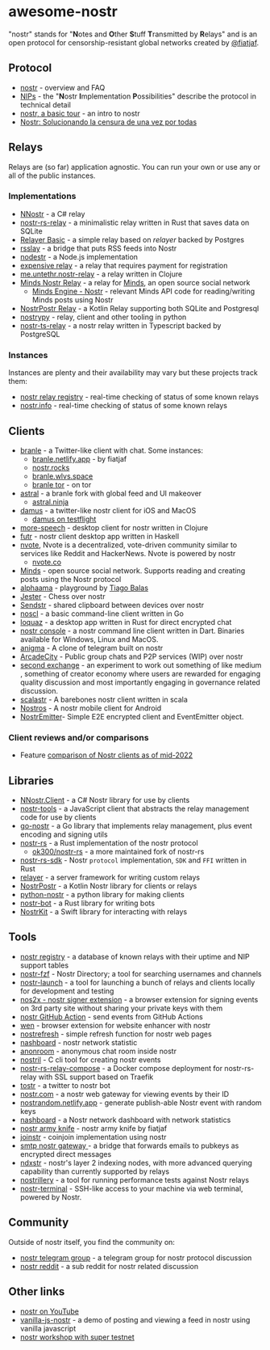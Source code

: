 # awesome-nostr
"nostr" stands for "**N**otes and **O**ther **S**tuff **T**ransmitted by
**R**elays" and is an open protocol for censorship-resistant global networks
created by [@fiatjaf](https://github.com/fiatjaf).

## Protocol
- [nostr](https://github.com/nostr-protocol/nostr) - overview and FAQ
- [NIPs](https://github.com/nostr-protocol/nips) - the "**N**ostr **I**mplementation **P**ossibilities" describe the protocol in technical detail
- [nostr, a basic tour](https://github.com/rajarshimaitra/rust-nostr/blob/main/VISION.md) - an intro to nostr
- [Nostr: Solucionando la censura de una vez por todas](https://estudiobitcoin.com/nostr-solucionando-la-censura-de-una-vez-por-todas/)

## Relays
Relays are (so far) application agnostic. You can run your own or use any or all
of the public instances.

### Implementations
- [NNostr](https://github.com/Kukks/NNostr) - a C# relay
- [nostr-rs-relay](https://sr.ht/~gheartsfield/nostr-rs-relay/) - a minimalistic relay written in Rust that saves data on SQLite
- [Relayer Basic](https://github.com/fiatjaf/relayer/tree/master/basic) - a simple relay based on _relayer_ backed by Postgres
- [rsslay](https://github.com/fiatjaf/rsslay) - a bridge that puts RSS feeds into Nostr
- [nodestr](https://github.com/Dolu89/nodestr-relay) - a Node.js implementation
- [expensive relay](https://github.com/fiatjaf/expensive-relay) - a relay that requires payment for registration
- [me.untethr.nostr-relay](https://github.com/atdixon/me.untethr.nostr-relay) - a relay written in Clojure
- [Minds Nostr Relay](https://gitlab.com/minds/infrastructure/nostr-relay) - a relay for [Minds](https://www.minds.com), an open source social network
  - [Minds Engine - Nostr](https://gitlab.com/minds/engine/-/tree/master/Core/Nostr) - relevant Minds API code for reading/writing Minds posts using Nostr
- [NostrPostr Relay](https://github.com/Giszmo/NostrPostr/tree/master/NostrRelay) - a Kotlin Relay supporting both SQLite and Postgresql
- [nostrypy](https://github.com/monty888/nostrpy) - relay, client and other tooling in python 
- [nostr-ts-relay](https://github.com/Cameri/nostr-ts-relay) - a nostr relay written in Typescript backed by PostgreSQL

### Instances
Instances are plenty and their availability may vary but these projects track
them:
- [nostr relay registry](https://nostr-registry.netlify.app/) - real-time checking of status of some known relays
- [nostr.info](https://nostr.info/) - real-time checking of status of some known relays

## Clients
- [branle](https://github.com/fiatjaf/branle) - a Twitter-like client with chat. Some instances:
  - [branle.netlify.app](https://branle.netlify.app/) - by fiatjaf
  - [nostr.rocks](https://nostr.rocks/)
  - [branle.wlvs.space](https://branle.wlvs.space/)
  - [branle tor](http://hbn4yzl3qkzi3qpse6nvljbduzcdecaq76tbcfjfzmoaik3q3uryxuad.onion/3bf0c63fcb93463407af97a5e5ee64fa883d107ef9e558472c4eb9aaaefa459d) - on tor
- [astral](https://github.com/monlovesmango/astral) - a branle fork with global feed and UI makeover
  - [astral.ninja](https://astral.ninja/)
- [damus](https://github.com/damus-io/damus) - a twitter-like nostr client for iOS and MacOS
  - [damus on testflight](https://testflight.apple.com/join/CLwjLxWl)
- [more-speech](https://github.com/unclebob/more-speech) - desktop client for nostr written in Clojure 
- [futr](https://github.com/prolic/futr) - nostr client desktop app written in Haskell
- [nvote](https://github.com/rdbell/nvote), Nvote is a decentralized, vote-driven community similar to services like Reddit and HackerNews. Nvote is powered by nostr
  - [nvote.co](https://nvote.co/)
- [Minds](https://www.minds.com/) - open source social network. Supports reading and creating posts using the Nostr protocol
- [alphaama](https://alphaama.com/) - playground by [Tiago Balas](https://github.com/eskema)
- [Jester](https://jesterui.github.io/) - Chess over nostr
- [Sendstr](https://sendstr.com/) - shared clipboard between devices over nostr
- [noscl](https://github.com/fiatjaf/noscl) - a basic command-line client written in Go
- [loquaz](https://github.com/emeceve/loquaz) - a desktop app written in Rust for direct encrypted chat
- [nostr console](https://github.com/vishalxl/nostr_console) - a nostr command line client written in Dart. Binaries available for Windows, Linux and MacOS.
- [anigma](https://github.com/brilliancebitcoin/nostrgram) - A clone of telegram built on nostr
- [ArcadeCity](https://github.com/ArcadeCity/app) - Public group chats and P2P services (WIP) over nostr
- [second exchange](https://github.com/cynsar-foundation/second.exchange) - an experiment to work out something of like medium , something of creator economy where users are rewarded for engaging quality discussion and most importantly engaging in governance related discussion.
- [scalastr](https://github.com/benthecarman/scalastr) - A barebones nostr client written in scala
- [Nostros](https://github.com/KoalaSat/nostros) - A nostr mobile client for Android
- [NostrEmitter](https://github.com/cmdruid/nostr-emitter)- Simple E2E encrypted client and EventEmitter object.

### Client reviews and/or comparisons
- Feature [comparison of Nostr clients as of mid-2022](https://github.com/vishalxl/Nostr-Clients-Features-List)

## Libraries
- [NNostr.Client](https://github.com/Kukks/NNostr) - a C# Nostr library for use by clients
- [nostr-tools](https://github.com/fiatjaf/nostr-tools) - a JavaScript client that abstracts the relay management code for use by clients
- [go-nostr](https://github.com/fiatjaf/go-nostr) - a Go library that implements relay management, plus event encoding and signing utils
- [nostr-rs](https://github.com/futurepaul/nostr-rs) - a Rust implementation of the nostr protocol
  - [ok300/nostr-rs](https://github.com/ok300/nostr-rs) - a more maintained fork of nostr-rs
- [nostr-rs-sdk](https://github.com/yukibtc/nostr-rs-sdk) - Nostr `protocol` implementation, `SDK` and `FFI` written in Rust
- [relayer](https://github.com/fiatjaf/relayer) - a server framework for writing custom relays
- [NostrPostr](https://github.com/Giszmo/NostrPostr) - a Kotlin Nostr library for clients or relays
- [python-nostr](https://github.com/jeffthibault/python-nostr) - a python library for making clients
- [nostr-bot](https://github.com/slaninas/nostr-bot) - a Rust library for writing bots
- [NostrKit](https://github.com/cnixbtc/NostrKit) - a Swift library for interacting with relays

## Tools
- [nostr registry](https://codeberg.org/rsbondi/nostr-registry) - a database of known relays with their uptime and NIP support tables
- [nostr-fzf](https://github.com/Cameri/nostr-fzf) - Nostr Directory; a tool for searching usernames and channels
- [nostr-launch](https://codeberg.org/rsbondi/nostr-launch) - a tool for launching a bunch of relays and clients locally for development and testing
- [nos2x - nostr signer extension](https://github.com/fiatjaf/nos2x) - a browser extension for signing events on 3rd party site without sharing your private keys with them
- [nostr GitHub Action](https://github.com/theborakompanioni/nostr-action) - send events from GitHub Actions
- [wen](https://github.com/fiatjaf/wen) - browser extension for website enhancer with nostr
- [nostrefresh](https://github.com/melvincarvalho/nostrefresh) - simple refresh function for nostr web pages
- [nashboard](https://github.com/vinliao/nashboard) - nostr network statistic
- [anonroom](https://github.com/vinliao/anonroom) - anonymous chat room inside nostr
- [nostril](https://github.com/jb55/nostril) - C cli tool for creating nostr events
- [nostr-rs-relay-compose](https://github.com/vdo/nostr-rs-relay-compose) - a Docker compose deployment for nostr-rs-relay with SSL support based on Traefik
- [tostr](https://github.com/slaninas/tostr) - a twitter to nostr bot
- [nostr.com](https://nostr.com/) - a nostr web gateway for viewing events by their ID
- [nostrandom.netlify.app](https://nostrandom.netlify.app/) - generate publish-able Nostr event with random keys
- [nashboard](https://nashboard.netlify.app/) - a Nostr network dashboard with network statistics
- [nostr army knife](https://nostr-army-knife.netlify.app/) - nostr army knife by fiatjaf
- [joinstr](https://github.com/1440000bytes/joinstr) - coinjoin implementation using nostr
- [smtp nostr gateway ](https://github.com/Cameri/smtp-nostr-gateway) - a bridge that forwards emails to pubkeys as encrypted direct messages
- [ndxstr](https://github.com/ArcadeCity/ndxstr) - nostr's layer 2 indexing nodes, with more advanced querying capability than currently supported by relays
- [nostrillery](https://github.com/Cameri/nostrillery) - a tool for running performance tests against Nostr relays
- [nostr-terminal](https://github.com/cmdruid/nostr-terminal) - SSH-like access to your machine via web terminal, powered by Nostr.

## Community
Outside of nostr itself, you find the community on:
- [nostr telegram group](https://t.me/nostr_protocol) - a telegram group for nostr protocol discussion
- [nostr reddit](https://www.reddit.com/r/nostr/) - a sub reddit for nostr related discussion

## Other links
- [nostr on YouTube](https://www.youtube.com/results?search_query=nostr+protocol)
- [vanilla-js-nostr](https://github.com/supertestnet/vanilla-js-nostr) - a demo of posting and viewing a feed in nostr using vanilla javascript
- [nostr workshop with super testnet](https://www.youtube.com/watch?v=HbicnlCXg_Y) 
